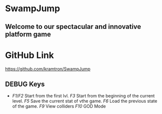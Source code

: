 # SwampJump
## Welcome to our spectacular and innovative platform game

# GitHub Link
https://github.com/kramtron/SwampJump
## DEBUG Keys

* *F1*/*F2* Start from the first lvl.
*F3* Start from the beginning of the current level.
*F5* Save the current stat of vthe game.
*F6* Load the previous state of the game.
*F9* View colliders
*F10* GOD Mode